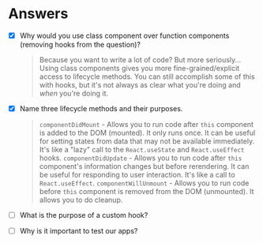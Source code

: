 # Answers

-   [x] Why would you use class component over function components (removing hooks from the question)?
    > Because you want to write a lot of code? But more seriously... Using class components gives you more fine-grained/explicit access to lifecycle methods. You can still accomplish some of this with hooks, but it's not always as clear what you're doing and _when_ you're doing it.

-   [x] Name three lifecycle methods and their purposes.
    > `componentDidMount` - Allows you to run code after `this` component is added to the DOM (mounted). It only runs once. It can be useful for setting states from data that may not be available immediately. It's like a "lazy" call to the `React.useState` and `React.useEffect` hooks.
    > `componentDidUpdate` - Allows you to run code after `this` component's information changes but before rerendering. It can be useful for responding to user interaction. It's like a call to `React.useEffect`.
    > `componentWillUnmount` - Allows you to run code before `this` component is removed from the DOM (unmounted). It allows you to do cleanup.

-   [ ] What is the purpose of a custom hook?
-   [ ] Why is it important to test our apps?
